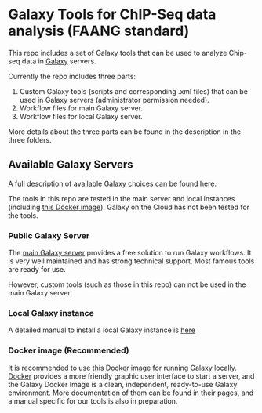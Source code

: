 Galaxy Tools for ChIP-Seq data analysis (FAANG standard)
========================================================

This repo includes a set of Galaxy tools that can be used to analyze Chip-seq data in [Galaxy](https://galaxyproject.org/) servers.

Currently the repo includes three parts: 

1. Custom Galaxy tools (scripts and corresponding .xml files) that can be used in Galaxy servers (administrator permission needed).
2. Workflow files for main Galaxy server.
3. Workflow files for local Galaxy server.

More details about the three parts can be found in the description in the three folders.

## Available Galaxy Servers

A full description of available Galaxy choices can be found [here](https://galaxyproject.org/choices/).

The tools in this repo are tested in the main server and local instances (including [this Docker image](https://github.com/bgruening/docker-galaxy-stable)). Galaxy on the Cloud has not been tested for the tools.

### Public Galaxy Server

The [main Galaxy server](https://usegalaxy.org) provides a free solution to run Galaxy workflows. It is very well maintained and has strong technical support. Most famous tools are ready for use.  

However, custom tools (such as those in this repo) can not be used in the main Galaxy server. 

### Local Galaxy instance 

A detailed manual to install a local Galaxy instance is [here](https://galaxyproject.org/admin/get-galaxy/)

### Docker image (Recommended)

It is recommended to use [this Docker image](https://github.com/bgruening/docker-galaxy-stable) for running Galaxy locally. [Docker](https://www.docker.com/) provides a more friendly graphic user interface to start a server, and the Galaxy Docker Image is a clean, independent, ready-to-use Galaxy environment. More documentation of them can be found in their pages, and a manual specific for our tools is also in preparation.

